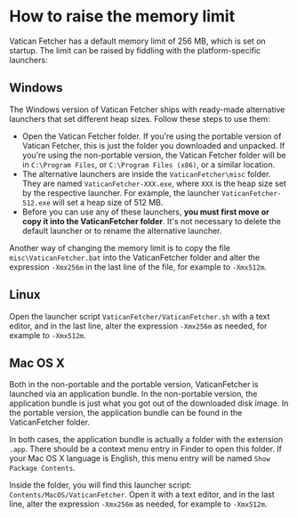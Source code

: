 How to raise the memory limit
=============================
Vatican Fetcher has a default memory limit of 256&nbsp;MB, which is set on startup. The limit can be raised by fiddling with the platform-specific launchers:

Windows
-------
The Windows version of Vatican Fetcher ships with ready-made alternative launchers that set different heap sizes. Follow these steps to use them:

* Open the Vatican Fetcher folder. If you're using the portable version of Vatican Fetcher, this is just the folder you downloaded and unpacked. If you're using the non-portable version, the Vatican Fetcher folder will be in `C:\Program Files`, or `C:\Program Files (x86)`, or a similar location.
* The alternative launchers are inside the `VaticanFetcher\misc` folder. They are named `VaticanFetcher-XXX.exe`, where `XXX` is the heap size set by the respective launcher. For example, the launcher `VaticanFetcher-512.exe` will set a heap size of 512&nbsp;MB.
* Before you can use any of these launchers, **you must first move or copy it into the VaticanFetcher folder**. It's not necessary to delete the default launcher or to rename the alternative launcher.

Another way of changing the memory limit is to copy the file `misc\VaticanFetcher.bat` into the VaticanFetcher folder and alter the expression `-Xmx256m` in the last line of the file, for example to `-Xmx512m`.

Linux
-----
Open the launcher script `VaticanFetcher/VaticanFetcher.sh` with a text editor, and in the last line, alter the expression `-Xmx256m` as needed, for example to `-Xmx512m`.

Mac OS&nbsp;X
-------------
Both in the non-portable and the portable version, VaticanFetcher is launched via an application bundle. In the non-portable version, the application bundle is just what you got out of the downloaded disk image. In the portable version, the application bundle can be found in the VaticanFetcher folder.

In both cases, the application bundle is actually a folder with the extension `.app`. There should be a context menu entry in Finder to open this folder. If your Mac OS&nbsp;X language is English, this menu entry will be named `Show Package Contents`.

Inside the folder, you will find this launcher script: `Contents/MacOS/VaticanFetcher`. Open it with a text editor, and in the last line, alter the expression `-Xmx256m` as needed, for example to `-Xmx512m`.
